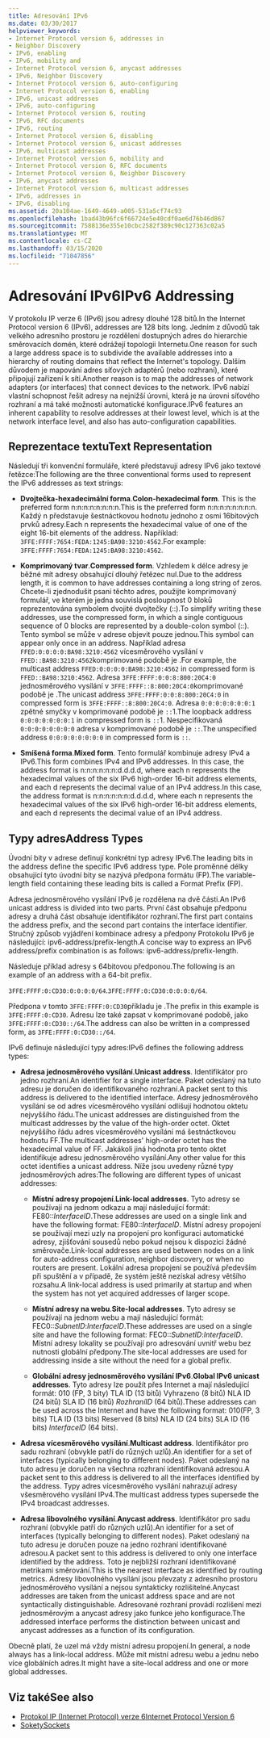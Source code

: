 ```yaml
---
title: Adresování IPv6
ms.date: 03/30/2017
helpviewer_keywords:
- Internet Protocol version 6, addresses in
- Neighbor Discovery
- IPv6, enabling
- IPv6, mobility and
- Internet Protocol version 6, anycast addresses
- IPv6, Neighbor Discovery
- Internet Protocol version 6, auto-configuring
- Internet Protocol version 6, enabling
- IPv6, unicast addresses
- IPv6, auto-configuring
- Internet Protocol version 6, routing
- IPv6, RFC documents
- IPv6, routing
- Internet Protocol version 6, disabling
- Internet Protocol version 6, unicast addresses
- IPv6, multicast addresses
- Internet Protocol version 6, mobility and
- Internet Protocol version 6, RFC documents
- Internet Protocol version 6, Neighbor Discovery
- IPv6, anycast addresses
- Internet Protocol version 6, multicast addresses
- IPv6, addresses in
- IPv6, disabling
ms.assetid: 20a104ae-1649-4649-a005-531a5cf74c93
ms.openlocfilehash: 1bad43b96fc6f66724e5e40cdf0ae6d76b46d867
ms.sourcegitcommit: 7588136e355e10cbc2582f389c90c127363c02a5
ms.translationtype: MT
ms.contentlocale: cs-CZ
ms.lasthandoff: 03/15/2020
ms.locfileid: "71047856"
---
```

# <a name="ipv6-addressing"></a><span data-ttu-id="8a91f-102">Adresování IPv6</span><span class="sxs-lookup"><span data-stu-id="8a91f-102">IPv6 Addressing</span></span>

<span data-ttu-id="8a91f-103">V protokolu IP verze 6 (IPv6) jsou adresy dlouhé 128 bitů.</span><span class="sxs-lookup"><span data-stu-id="8a91f-103">In the Internet Protocol version 6 (IPv6), addresses are 128 bits long.</span></span> <span data-ttu-id="8a91f-104">Jedním z důvodů tak velkého adresního prostoru je rozdělení dostupných adres do hierarchie směrovacích domén, které odrážejí topologii Internetu.</span><span class="sxs-lookup"><span data-stu-id="8a91f-104">One reason for such a large address space is to subdivide the available addresses into a hierarchy of routing domains that reflect the Internet's topology.</span></span> <span data-ttu-id="8a91f-105">Dalším důvodem je mapování adres síťových adaptérů (nebo rozhraní), které připojují zařízení k síti.</span><span class="sxs-lookup"><span data-stu-id="8a91f-105">Another reason is to map the addresses of network adapters (or interfaces) that connect devices to the network.</span></span> <span data-ttu-id="8a91f-106">IPv6 nabízí vlastní schopnost řešit adresy na nejnižší úrovni, která je na úrovni síťového rozhraní a má také možnosti automatické konfigurace.</span><span class="sxs-lookup"><span data-stu-id="8a91f-106">IPv6 features an inherent capability to resolve addresses at their lowest level, which is at the network interface level, and also has auto-configuration capabilities.</span></span>

## <a name="text-representation"></a><span data-ttu-id="8a91f-107">Reprezentace textu</span><span class="sxs-lookup"><span data-stu-id="8a91f-107">Text Representation</span></span>

<span data-ttu-id="8a91f-108">Následují tři konvenční formuláře, které představují adresy IPv6 jako textové řetězce:</span><span class="sxs-lookup"><span data-stu-id="8a91f-108">The following are the three conventional forms used to represent the IPv6 addresses as text strings:</span></span>

- <span data-ttu-id="8a91f-109">**Dvojtečka-hexadecimální forma**.</span><span class="sxs-lookup"><span data-stu-id="8a91f-109">**Colon-hexadecimal form**.</span></span> <span data-ttu-id="8a91f-110">This is the preferred form n:n:n:n:n:n:n:n.</span><span class="sxs-lookup"><span data-stu-id="8a91f-110">This is the preferred form n:n:n:n:n:n:n:n.</span></span> <span data-ttu-id="8a91f-111">Každý n představuje šestnáctkovou hodnotu jednoho z osmi 16bitových prvků adresy.</span><span class="sxs-lookup"><span data-stu-id="8a91f-111">Each n represents the hexadecimal value of one of the eight 16-bit elements of the address.</span></span> <span data-ttu-id="8a91f-112">Například: `3FFE:FFFF:7654:FEDA:1245:BA98:3210:4562`.</span><span class="sxs-lookup"><span data-stu-id="8a91f-112">For example: `3FFE:FFFF:7654:FEDA:1245:BA98:3210:4562`.</span></span>

- <span data-ttu-id="8a91f-113">**Komprimovaný tvar**.</span><span class="sxs-lookup"><span data-stu-id="8a91f-113">**Compressed form**.</span></span> <span data-ttu-id="8a91f-114">Vzhledem k délce adresy je běžné mít adresy obsahující dlouhý řetězec nul.</span><span class="sxs-lookup"><span data-stu-id="8a91f-114">Due to the address length, it is common to have addresses containing a long string of zeros.</span></span> <span data-ttu-id="8a91f-115">Chcete-li zjednodušit psaní těchto adres, použijte komprimovaný formulář, ve kterém je jedna souvislá posloupnost 0 bloků reprezentována symbolem dvojité dvojtečky (::).</span><span class="sxs-lookup"><span data-stu-id="8a91f-115">To simplify writing these addresses, use the compressed form, in which a single contiguous sequence of 0 blocks are represented by a double-colon symbol (::).</span></span> <span data-ttu-id="8a91f-116">Tento symbol se může v adrese objevit pouze jednou.</span><span class="sxs-lookup"><span data-stu-id="8a91f-116">This symbol can appear only once in an address.</span></span> <span data-ttu-id="8a91f-117">Například adresa `FFED:0:0:0:0:BA98:3210:4562` vícesměrového vysílání v `FFED::BA98:3210:4562`komprimované podobě je .</span><span class="sxs-lookup"><span data-stu-id="8a91f-117">For example, the multicast address `FFED:0:0:0:0:BA98:3210:4562` in compressed form is `FFED::BA98:3210:4562`.</span></span> <span data-ttu-id="8a91f-118">Adresa `3FFE:FFFF:0:0:8:800:20C4:0` jednosměrového vysílání v `3FFE:FFFF::8:800:20C4:0`komprimované podobě je .</span><span class="sxs-lookup"><span data-stu-id="8a91f-118">The unicast address `3FFE:FFFF:0:0:8:800:20C4:0` in compressed form is `3FFE:FFFF::8:800:20C4:0`.</span></span> <span data-ttu-id="8a91f-119">Adresa `0:0:0:0:0:0:0:1` zpětné smyčky v komprimované podobě je `::`1.</span><span class="sxs-lookup"><span data-stu-id="8a91f-119">The loopback address `0:0:0:0:0:0:0:1` in compressed form is `::`1.</span></span> <span data-ttu-id="8a91f-120">Nespecifikovaná `0:0:0:0:0:0:0:0` adresa v komprimované podobě je `::`.</span><span class="sxs-lookup"><span data-stu-id="8a91f-120">The unspecified address `0:0:0:0:0:0:0:0` in compressed form is `::`.</span></span>

- <span data-ttu-id="8a91f-121">**Smíšená forma**.</span><span class="sxs-lookup"><span data-stu-id="8a91f-121">**Mixed form**.</span></span> <span data-ttu-id="8a91f-122">Tento formulář kombinuje adresy IPv4 a IPv6.</span><span class="sxs-lookup"><span data-stu-id="8a91f-122">This form combines IPv4 and IPv6 addresses.</span></span> <span data-ttu-id="8a91f-123">In this case, the address format is n:n:n:n:n:n:d.d.d.d, where each n represents the hexadecimal values of the six IPv6 high-order 16-bit address elements, and each d represents the decimal value of an IPv4 address.</span><span class="sxs-lookup"><span data-stu-id="8a91f-123">In this case, the address format is n:n:n:n:n:n:d.d.d.d, where each n represents the hexadecimal values of the six IPv6 high-order 16-bit address elements, and each d represents the decimal value of an IPv4 address.</span></span>

## <a name="address-types"></a><span data-ttu-id="8a91f-124">Typy adres</span><span class="sxs-lookup"><span data-stu-id="8a91f-124">Address Types</span></span>

<span data-ttu-id="8a91f-125">Úvodní bity v adrese definují konkrétní typ adresy IPv6.</span><span class="sxs-lookup"><span data-stu-id="8a91f-125">The leading bits in the address define the specific IPv6 address type.</span></span> <span data-ttu-id="8a91f-126">Pole proměnné délky obsahující tyto úvodní bity se nazývá předpona formátu (FP).</span><span class="sxs-lookup"><span data-stu-id="8a91f-126">The variable-length field containing these leading bits is called a Format Prefix (FP).</span></span>

<span data-ttu-id="8a91f-127">Adresa jednosměrového vysílání IPv6 je rozdělena na dvě části.</span><span class="sxs-lookup"><span data-stu-id="8a91f-127">An IPv6 unicast address is divided into two parts.</span></span> <span data-ttu-id="8a91f-128">První část obsahuje předponu adresy a druhá část obsahuje identifikátor rozhraní.</span><span class="sxs-lookup"><span data-stu-id="8a91f-128">The first part contains the address prefix, and the second part contains the interface identifier.</span></span> <span data-ttu-id="8a91f-129">Stručný způsob vyjádření kombinace adresy a předpony Protokolu IPv6 je následující: ipv6-address/prefix-length.</span><span class="sxs-lookup"><span data-stu-id="8a91f-129">A concise way to express an IPv6 address/prefix combination is as follows: ipv6-address/prefix-length.</span></span>

<span data-ttu-id="8a91f-130">Následuje příklad adresy s 64bitovou předponou.</span><span class="sxs-lookup"><span data-stu-id="8a91f-130">The following is an example of an address with a 64-bit prefix.</span></span>

<span data-ttu-id="8a91f-131">`3FFE:FFFF:0:CD30:0:0:0:0/64`.</span><span class="sxs-lookup"><span data-stu-id="8a91f-131">`3FFE:FFFF:0:CD30:0:0:0:0/64`.</span></span>

<span data-ttu-id="8a91f-132">Předpona v tomto `3FFE:FFFF:0:CD30`příkladu je .</span><span class="sxs-lookup"><span data-stu-id="8a91f-132">The prefix in this example is `3FFE:FFFF:0:CD30`.</span></span> <span data-ttu-id="8a91f-133">Adresu lze také zapsat v komprimované podobě, jako `3FFE:FFFF:0:CD30::/64`.</span><span class="sxs-lookup"><span data-stu-id="8a91f-133">The address can also be written in a compressed form, as `3FFE:FFFF:0:CD30::/64`.</span></span>

<span data-ttu-id="8a91f-134">IPv6 definuje následující typy adres:</span><span class="sxs-lookup"><span data-stu-id="8a91f-134">IPv6 defines the following address types:</span></span>

- <span data-ttu-id="8a91f-135">**Adresa jednosměrového vysílání**.</span><span class="sxs-lookup"><span data-stu-id="8a91f-135">**Unicast address**.</span></span> <span data-ttu-id="8a91f-136">Identifikátor pro jedno rozhraní.</span><span class="sxs-lookup"><span data-stu-id="8a91f-136">An identifier for a single interface.</span></span> <span data-ttu-id="8a91f-137">Paket odeslaný na tuto adresu je doručen do identifikovaného rozhraní.</span><span class="sxs-lookup"><span data-stu-id="8a91f-137">A packet sent to this address is delivered to the identified interface.</span></span> <span data-ttu-id="8a91f-138">Adresy jednosměrového vysílání se od adres vícesměrového vysílání odlišují hodnotou oktetu nejvyššího řádu.</span><span class="sxs-lookup"><span data-stu-id="8a91f-138">The unicast addresses are distinguished from the multicast addresses by the value of the high-order octet.</span></span> <span data-ttu-id="8a91f-139">Oktet nejvyššího řádu adres vícesměrového vysílání má šestnáctkovou hodnotu FF.</span><span class="sxs-lookup"><span data-stu-id="8a91f-139">The multicast addresses' high-order octet has the hexadecimal value of FF.</span></span> <span data-ttu-id="8a91f-140">Jakákoli jiná hodnota pro tento oktet identifikuje adresu jednosměrového vysílání.</span><span class="sxs-lookup"><span data-stu-id="8a91f-140">Any other value for this octet identifies a unicast address.</span></span> <span data-ttu-id="8a91f-141">Níže jsou uvedeny různé typy jednosměrových adres:</span><span class="sxs-lookup"><span data-stu-id="8a91f-141">The following are different types of unicast addresses:</span></span>

  - <span data-ttu-id="8a91f-142">**Místní adresy propojení**.</span><span class="sxs-lookup"><span data-stu-id="8a91f-142">**Link-local addresses**.</span></span> <span data-ttu-id="8a91f-143">Tyto adresy se používají na jednom odkazu a mají následující formát: FE80::*InterfaceID*.</span><span class="sxs-lookup"><span data-stu-id="8a91f-143">These addresses are used on a single link and have the following format: FE80::*InterfaceID*.</span></span> <span data-ttu-id="8a91f-144">Místní adresy propojení se používají mezi uzly na propojení pro konfiguraci automatické adresy, zjišťování sousedů nebo pokud nejsou k dispozici žádné směrovače.</span><span class="sxs-lookup"><span data-stu-id="8a91f-144">Link-local addresses are used between nodes on a link for auto-address configuration, neighbor discovery, or when no routers are present.</span></span> <span data-ttu-id="8a91f-145">Lokální adresa propojení se používá především při spuštění a v případě, že systém ještě nezískal adresy většího rozsahu.</span><span class="sxs-lookup"><span data-stu-id="8a91f-145">A link-local address is used primarily at startup and when the system has not yet acquired addresses of larger scope.</span></span>

  - <span data-ttu-id="8a91f-146">**Místní adresy na webu**.</span><span class="sxs-lookup"><span data-stu-id="8a91f-146">**Site-local addresses**.</span></span> <span data-ttu-id="8a91f-147">Tyto adresy se používají na jednom webu a mají následující formát: FEC0::*SubnetID*:*InterfaceID*.</span><span class="sxs-lookup"><span data-stu-id="8a91f-147">These addresses are used on a single site and have the following format: FEC0::*SubnetID*:*InterfaceID*.</span></span> <span data-ttu-id="8a91f-148">Místní adresy lokality se používají pro adresování uvnitř webu bez nutnosti globální předpony.</span><span class="sxs-lookup"><span data-stu-id="8a91f-148">The site-local addresses are used for addressing inside a site without the need for a global prefix.</span></span>

  - <span data-ttu-id="8a91f-149">**Globální adresy jednosměrového vysílání IPv6**.</span><span class="sxs-lookup"><span data-stu-id="8a91f-149">**Global IPv6 unicast addresses**.</span></span> <span data-ttu-id="8a91f-150">Tyto adresy lze použít přes Internet a mají následující formát: 010 (FP, 3 bity) TLA ID (13 bitů) Vyhrazeno (8 bitů) NLA ID (24 bitů) SLA ID (16 bitů) *RozhraníID* (64 bitů).</span><span class="sxs-lookup"><span data-stu-id="8a91f-150">These addresses can be used across the Internet and have the following format: 010(FP, 3 bits) TLA ID (13 bits) Reserved (8 bits) NLA ID (24 bits) SLA ID (16 bits) *InterfaceID* (64 bits).</span></span>

- <span data-ttu-id="8a91f-151">**Adresa vícesměrového vysílání**.</span><span class="sxs-lookup"><span data-stu-id="8a91f-151">**Multicast address**.</span></span> <span data-ttu-id="8a91f-152">Identifikátor pro sadu rozhraní (obvykle patří do různých uzlů).</span><span class="sxs-lookup"><span data-stu-id="8a91f-152">An identifier for a set of interfaces (typically belonging to different nodes).</span></span> <span data-ttu-id="8a91f-153">Paket odeslaný na tuto adresu je doručen na všechna rozhraní identifikovaná adresou.</span><span class="sxs-lookup"><span data-stu-id="8a91f-153">A packet sent to this address is delivered to all the interfaces identified by the address.</span></span> <span data-ttu-id="8a91f-154">Typy adres vícesměrového vysílání nahrazují adresy všesměrového vysílání IPv4.</span><span class="sxs-lookup"><span data-stu-id="8a91f-154">The multicast address types supersede the IPv4 broadcast addresses.</span></span>

- <span data-ttu-id="8a91f-155">**Adresa libovolného vysílání**.</span><span class="sxs-lookup"><span data-stu-id="8a91f-155">**Anycast address**.</span></span> <span data-ttu-id="8a91f-156">Identifikátor pro sadu rozhraní (obvykle patří do různých uzlů).</span><span class="sxs-lookup"><span data-stu-id="8a91f-156">An identifier for a set of interfaces (typically belonging to different nodes).</span></span> <span data-ttu-id="8a91f-157">Paket odeslaný na tuto adresu je doručen pouze na jedno rozhraní identifikované adresou.</span><span class="sxs-lookup"><span data-stu-id="8a91f-157">A packet sent to this address is delivered to only one interface identified by the address.</span></span> <span data-ttu-id="8a91f-158">Toto je nejbližší rozhraní identifikované metrikami směrování.</span><span class="sxs-lookup"><span data-stu-id="8a91f-158">This is the nearest interface as identified by routing metrics.</span></span> <span data-ttu-id="8a91f-159">Adresy libovolného vysílání jsou převzaty z adresního prostoru jednosměrového vysílání a nejsou syntakticky rozlišitelné.</span><span class="sxs-lookup"><span data-stu-id="8a91f-159">Anycast addresses are taken from the unicast address space and are not syntactically distinguishable.</span></span> <span data-ttu-id="8a91f-160">Adresované rozhraní provádí rozlišení mezi jednosměrovým a anycast adresy jako funkce jeho konfigurace.</span><span class="sxs-lookup"><span data-stu-id="8a91f-160">The addressed interface performs the distinction between unicast and anycast addresses as a function of its configuration.</span></span>

<span data-ttu-id="8a91f-161">Obecně platí, že uzel má vždy místní adresu propojení.</span><span class="sxs-lookup"><span data-stu-id="8a91f-161">In general, a node always has a link-local address.</span></span> <span data-ttu-id="8a91f-162">Může mít místní adresu webu a jednu nebo více globálních adres.</span><span class="sxs-lookup"><span data-stu-id="8a91f-162">It might have a site-local address and one or more global addresses.</span></span>

## <a name="see-also"></a><span data-ttu-id="8a91f-163">Viz také</span><span class="sxs-lookup"><span data-stu-id="8a91f-163">See also</span></span>

- [<span data-ttu-id="8a91f-164">Protokol IP (Internet Protocol) verze 6</span><span class="sxs-lookup"><span data-stu-id="8a91f-164">Internet Protocol Version 6</span></span>](internet-protocol-version-6.md)
- [<span data-ttu-id="8a91f-165">Sokety</span><span class="sxs-lookup"><span data-stu-id="8a91f-165">Sockets</span></span>](sockets.md)
